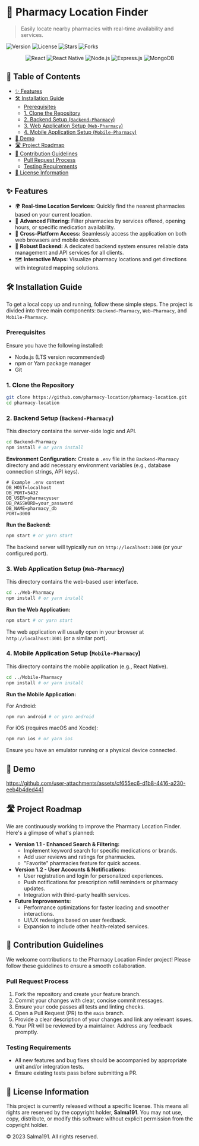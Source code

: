 # 📍 Pharmacy Location Finder

> Easily locate nearby pharmacies with real-time availability and services.

![Version](https://img.shields.io/badge/version-1.0.0-blue) ![License](https://img.shields.io/badge/license-None-lightgrey) ![Stars](https://img.shields.io/github/stars/pharmacy-location/pharmacy-location?style=social) ![Forks](https://img.shields.io/github/forks/pharmacy-location/pharmacy-location?style=social)

<p align="center">
  <img src="https://img.shields.io/badge/React-18.2.0-20232A?logo=react&logoColor=61DAFB" alt="React"/>
  <img src="https://img.shields.io/badge/React%20Native-0.72.0-20232A?logo=react&logoColor=61DAFB" alt="React Native"/>
  <img src="https://img.shields.io/badge/Node.js-18.16.0-339933?logo=nodedotjs&logoColor=white" alt="Node.js"/>
  <img src="https://img.shields.io/badge/Express.js-4.18.2-000000?logo=express&logoColor=white" alt="Express.js"/>
  <img src="https://img.shields.io/badge/MongoDB-6.0-47A248?logo=mongodb&logoColor=white" alt="MongoDB"/>
</p>

## 📑 Table of Contents
- [✨ Features](#-features)  
- [🛠️ Installation Guide](#️-installation-guide)  
  - [Prerequisites](#prerequisites)  
  - [1. Clone the Repository](#1-clone-the-repository)  
  - [2. Backend Setup (`Backend-Pharmacy`)](#2-backend-setup-backend-pharmacy)  
  - [3. Web Application Setup (`Web-Pharmacy`)](#3-web-application-setup-web-pharmacy)  
  - [4. Mobile Application Setup (`Mobile-Pharmacy`)](#4-mobile-application-setup-mobile-pharmacy)  
- [🚀 Demo](#-demo)  
- [🛣️ Project Roadmap](#️-project-roadmap)  
- [🤝 Contribution Guidelines](#-contribution-guidelines)  
  - [Pull Request Process](#pull-request-process)  
  - [Testing Requirements](#testing-requirements)  
- [📝 License Information](#-license-information)  


## ✨ Features

*   🌍 **Real-time Location Services:** Quickly find the nearest pharmacies based on your current location.
*   🔎 **Advanced Filtering:** Filter pharmacies by services offered, opening hours, or specific medication availability.
*   📱 **Cross-Platform Access:** Seamlessly access the application on both web browsers and mobile devices.
*   🚀 **Robust Backend:** A dedicated backend system ensures reliable data management and API services for all clients.
*   🗺️ **Interactive Maps:** Visualize pharmacy locations and get directions with integrated mapping solutions.


## 🛠️ Installation Guide

To get a local copy up and running, follow these simple steps. The project is divided into three main components: `Backend-Pharmacy`, `Web-Pharmacy`, and `Mobile-Pharmacy`.

### Prerequisites

Ensure you have the following installed:

*   Node.js (LTS version recommended)
*   npm or Yarn package manager
*   Git

### 1. Clone the Repository

```bash
git clone https://github.com/pharmacy-location/pharmacy-location.git
cd pharmacy-location
```

### 2. Backend Setup (`Backend-Pharmacy`)

This directory contains the server-side logic and API.

```bash
cd Backend-Pharmacy
npm install # or yarn install
```

**Environment Configuration:**
Create a `.env` file in the `Backend-Pharmacy` directory and add necessary environment variables (e.g., database connection strings, API keys).

```
# Example .env content
DB_HOST=localhost
DB_PORT=5432
DB_USER=pharmacyuser
DB_PASSWORD=your_password
DB_NAME=pharmacy_db
PORT=3000
```

**Run the Backend:**

```bash
npm start # or yarn start
```

The backend server will typically run on `http://localhost:3000` (or your configured port).

### 3. Web Application Setup (`Web-Pharmacy`)

This directory contains the web-based user interface.

```bash
cd ../Web-Pharmacy
npm install # or yarn install
```

**Run the Web Application:**

```bash
npm start # or yarn start
```

The web application will usually open in your browser at `http://localhost:3001` (or a similar port).

### 4. Mobile Application Setup (`Mobile-Pharmacy`)

This directory contains the mobile application (e.g., React Native).

```bash
cd ../Mobile-Pharmacy
npm install # or yarn install
```

**Run the Mobile Application:**

For Android:

```bash
npm run android # or yarn android
```

For iOS (requires macOS and Xcode):

```bash
npm run ios # or yarn ios
```

Ensure you have an emulator running or a physical device connected.


## 🚀 Demo



https://github.com/user-attachments/assets/cf655ec6-d1b8-4416-a230-eeb4b4ded441



## 🛣️ Project Roadmap

We are continuously working to improve the Pharmacy Location Finder. Here's a glimpse of what's planned:

*   **Version 1.1 - Enhanced Search & Filtering:**
    *   Implement keyword search for specific medications or brands.
    *   Add user reviews and ratings for pharmacies.
    *   "Favorite" pharmacies feature for quick access.
*   **Version 1.2 - User Accounts & Notifications:**
    *   User registration and login for personalized experiences.
    *   Push notifications for prescription refill reminders or pharmacy updates.
    *   Integration with third-party health services.
*   **Future Improvements:**
    *   Performance optimizations for faster loading and smoother interactions.
    *   UI/UX redesigns based on user feedback.
    *   Expansion to include other health-related services.


## 🤝 Contribution Guidelines

We welcome contributions to the Pharmacy Location Finder project! Please follow these guidelines to ensure a smooth collaboration.


### Pull Request Process

1.  Fork the repository and create your feature branch.
2.  Commit your changes with clear, concise commit messages.
3.  Ensure your code passes all tests and linting checks.
4.  Open a Pull Request (PR) to the `main` branch.
5.  Provide a clear description of your changes and link any relevant issues.
6.  Your PR will be reviewed by a maintainer. Address any feedback promptly.

### Testing Requirements

*   All new features and bug fixes should be accompanied by appropriate unit and/or integration tests.
*   Ensure existing tests pass before submitting a PR.


## 📝 License Information

This project is currently released without a specific license. This means all rights are reserved by the copyright holder, **Salma191**. You may not use, copy, distribute, or modify this software without explicit permission from the copyright holder.

© 2023 Salma191. All rights reserved.
